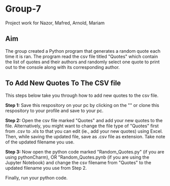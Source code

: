 # Group-7
Project work for Nazor, Mafred, Arnold, Mariam

## Aim
The group created a Python program that generates a random quote each time it is ran. The program read the csv file titled "Quotes" which contain the list of quotes and their authors and randomly select one quote to print out to the console along with its corresponding author.

## To Add New Quotes To The CSV file
This steps below take you through how to add new quotes to the csv file.

**Step 1:**
Save this respository on your pc by clicking on the "" or clone this respository to your profile and save to your pc.

**Step 2:** 
Open the csv file marked "Quotes" and add your new quotes to the file.
Alternatively,
you might want to change the file type of "Quotes" first from .csv to .xls to that you can edit (ie., add your new quotes) using Excel. Then, while saving the updated file, save as .csv file as extension. Take note of the updated filename you use.

**Step 3:**
Now open the python code marked "Random_Quotes.py" (if you are using pythonCharm), OR "Random_Quotes.pynb (if you are using the
Jupyter Notebook) and change the csv filename from "Quotes" to the updated filename you use from Step 2.

Finally, run your python code.

